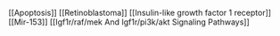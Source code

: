 [[Apoptosis]]
[[Retinoblastoma]]
[[Insulin-like growth factor 1 receptor]]
[[Mir-153]]
[[Igf1r/raf/mek And Igf1r/pi3k/akt Signaling Pathways]]
